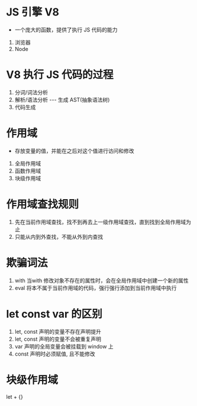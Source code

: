 # JS 引擎 V8
- 一个庞大的函数，提供了执行 JS 代码的能力
1. 浏览器
2. Node

# V8 执行 JS 代码的过程
1. 分词/词法分析
2. 解析/语法分析  --- 生成 AST(抽象语法树)
3. 代码生成


# 作用域
- 存放变量的值，并能在之后对这个值进行访问和修改
1. 全局作用域
2. 函数作用域
3. 块级作用域


# 作用域查找规则
1. 先在当前作用域查找，找不到再去上一级作用域查找，直到找到全局作用域为止
2. 只能从内到外查找，不能从外到内查找

# 欺骗词法
1. with 当with 修改对象不存在的属性时，会在全局作用域中创建一个新的属性
2. eval 将本不属于当前作用域的代码，强行强行添加到当前作用域中执行

# let const var 的区别
1. let, const 声明的变量不存在声明提升
2. let, const 声明的变量不会被重复声明
3. var 声明的全局变量会被挂载到 window 上
4. const 声明时必须赋值, 且不能修改

# 块级作用域
let + {}
